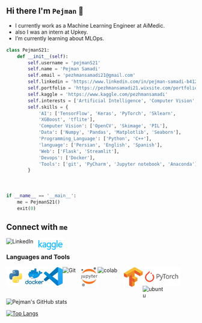 ## Hi there I'm `Pejman` 👋

* I currently work as a Machine Learning Engineer at AiMedic.
* also I was an intern at Upkey.
* I’m currently learning about MLOps.

```python
class PejmanS21:
    def __init__(self):
        self.username = 'pejmanS21'
        self.name = 'Pejman Samadi'
        self.email = 'pezhmansamadi21@gmail.com'
        self.linkedin = 'https://www.linkedin.com/in/pejman-samadi-b412391b5/'
        self.portfolio = 'https://pezhmansamadi21.wixsite.com/portfolio'
        self.kaggle = 'https://www.kaggle.com/pezhmansamadi'
        self.interests = ['Artificial Intelligence', 'Computer Vision', 'NLP']
        self.skills = {
            'AI': ['TensorFlow', 'Keras', 'PyTorch', 'Sklearn', 
            'XGBoost', 'tflite'],
            'Computer Vision': ['OpenCV', 'Skimage', 'PIL'],
            'Data': ['Numpy', 'Pandas', 'Matplotlib', 'Seaborn'],
            'Programming_Language': ['Python', 'C++'],
            'language': ['Persian', 'English', 'Spanish'],
            'Web': ['Flask', 'Streamlit'],
            'Devops': ['Docker'],
            'Tools': ['git', 'PyCharm', 'Jupyter notebook', 'Anaconda']
        }



if __name__ == '__main__':
    me = PejmanS21()
    exit(0)

```


<!--
**pejmanS21/pejmanS21** is a ✨ _special_ ✨ repository because its `README.md` (this file) appears on your GitHub profile.

Here are some ideas to get you started:

- 🔭 I’m currently working on ...
- 🌱 I’m currently learning ...
- 👯 I’m looking to collaborate on ...
- 🤔 I’m looking for help with ...
- 💬 Ask me about ...
- 📫 How to reach me: ...
- 😄 Pronouns: ...
- ⚡ Fun fact: ...
-->

## Connect with `me`

[<img align="left" alt="LinkedIn" width="80" src="./images/linkedin.ico" />]( https://www.linkedin.com/in/pejman-samadi-b412391b5/)
[<img align="left" alt="kaggle" width="75" src="./images/kagg.png" />](https://www.kaggle.com/pezhmansamadi)
<br>


### Languages and Tools

<img align="left" alt="Python" width="50px" src="https://raw.githubusercontent.com/github/explore/80688e429a7d4ef2fca1e82350fe8e3517d3494d/topics/python/python.png" />

<img align="left" alt="Docker" width="50px" src="https://raw.githubusercontent.com/github/explore/80688e429a7d4ef2fca1e82350fe8e3517d3494d/topics/docker/docker.png" />

<img align="left" alt="Visual Studio Code" width="50px" src="https://raw.githubusercontent.com/github/explore/80688e429a7d4ef2fca1e82350fe8e3517d3494d/topics/visual-studio-code/visual-studio-code.png" /> 

<img align="left" alt="Git" width="48" src="./images/git.ico" />
<img align="left" alt="jupyter" width="45" src="./images/Jupyter_logo.png" />
<img align="left" alt="colab" width="70" src="https://colab.research.google.com/img/colab_favicon_256px.png" />
<img align="left" alt="Tensorflow" width="50" src="./images/tf.png" />
<img align="left" alt="keras" width="100" src="./images/pytorch_logo_icon_169823.png" />
<img align="left" alt="ubuntu" width="60" src="./images/ubuntu.ico" />

<br />
<br />

![Pejman's GitHub stats](https://github-readme-stats.vercel.app/api?username=pejmanS21&theme=shades-of-purple&show_icons=true)

 
[![Top Langs](https://github-readme-stats.vercel.app/api/top-langs/?username=pejmanS21&hide=jupyter%20notebook&theme=shades-of-purple&langs_count=10&layout=compact)](https://github-readme-stats.vercel.app/api/top-langs/?username=pejmanS21&hide=jupyter%20notebook&theme=shades-of-purple&langs_count=10&layout=compact)
